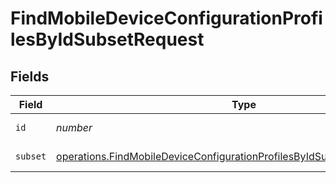 # FindMobileDeviceConfigurationProfilesByIdSubsetRequest


## Fields

| Field                                                                                                                                                                  | Type                                                                                                                                                                   | Required                                                                                                                                                               | Description                                                                                                                                                            |
| ---------------------------------------------------------------------------------------------------------------------------------------------------------------------- | ---------------------------------------------------------------------------------------------------------------------------------------------------------------------- | ---------------------------------------------------------------------------------------------------------------------------------------------------------------------- | ---------------------------------------------------------------------------------------------------------------------------------------------------------------------- |
| `id`                                                                                                                                                                   | *number*                                                                                                                                                               | :heavy_check_mark:                                                                                                                                                     | ID to filter by                                                                                                                                                        |
| `subset`                                                                                                                                                               | [operations.FindMobileDeviceConfigurationProfilesByIdSubsetPathParamSubset](../../models/operations/findmobiledeviceconfigurationprofilesbyidsubsetpathparamsubset.md) | :heavy_check_mark:                                                                                                                                                     | Subset to filter by                                                                                                                                                    |